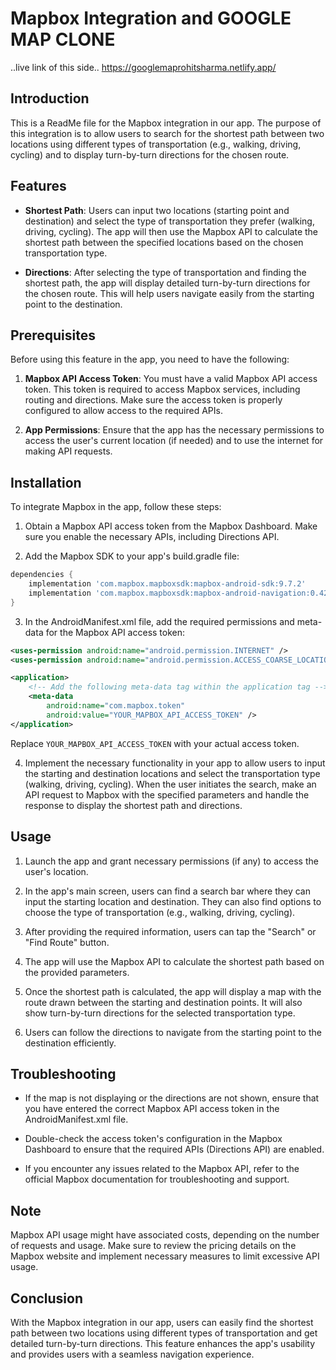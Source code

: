# Mapbox Integration and GOOGLE MAP CLONE
..live link of this side..
https://googlemaprohitsharma.netlify.app/

## Introduction
This is a ReadMe file for the Mapbox integration in our app. The purpose of this integration is to allow users to search for the shortest path between two locations using different types of transportation (e.g., walking, driving, cycling) and to display turn-by-turn directions for the chosen route.

## Features
- **Shortest Path**: Users can input two locations (starting point and destination) and select the type of transportation they prefer (walking, driving, cycling). The app will then use the Mapbox API to calculate the shortest path between the specified locations based on the chosen transportation type.

- **Directions**: After selecting the type of transportation and finding the shortest path, the app will display detailed turn-by-turn directions for the chosen route. This will help users navigate easily from the starting point to the destination.

## Prerequisites
Before using this feature in the app, you need to have the following:

1. **Mapbox API Access Token**: You must have a valid Mapbox API access token. This token is required to access Mapbox services, including routing and directions. Make sure the access token is properly configured to allow access to the required APIs.

2. **App Permissions**: Ensure that the app has the necessary permissions to access the user's current location (if needed) and to use the internet for making API requests.

## Installation
To integrate Mapbox in the app, follow these steps:

1. Obtain a Mapbox API access token from the Mapbox Dashboard. Make sure you enable the necessary APIs, including Directions API.

2. Add the Mapbox SDK to your app's build.gradle file:

```gradle
dependencies {
    implementation 'com.mapbox.mapboxsdk:mapbox-android-sdk:9.7.2'
    implementation 'com.mapbox.mapboxsdk:mapbox-android-navigation:0.42.6'
}
```

3. In the AndroidManifest.xml file, add the required permissions and meta-data for the Mapbox API access token:

```xml
<uses-permission android:name="android.permission.INTERNET" />
<uses-permission android:name="android.permission.ACCESS_COARSE_LOCATION" />

<application>
    <!-- Add the following meta-data tag within the application tag -->
    <meta-data
        android:name="com.mapbox.token"
        android:value="YOUR_MAPBOX_API_ACCESS_TOKEN" />
</application>
```

Replace `YOUR_MAPBOX_API_ACCESS_TOKEN` with your actual access token.

4. Implement the necessary functionality in your app to allow users to input the starting and destination locations and select the transportation type (walking, driving, cycling). When the user initiates the search, make an API request to Mapbox with the specified parameters and handle the response to display the shortest path and directions.

## Usage
1. Launch the app and grant necessary permissions (if any) to access the user's location.

2. In the app's main screen, users can find a search bar where they can input the starting location and destination. They can also find options to choose the type of transportation (e.g., walking, driving, cycling).

3. After providing the required information, users can tap the "Search" or "Find Route" button.

4. The app will use the Mapbox API to calculate the shortest path based on the provided parameters.

5. Once the shortest path is calculated, the app will display a map with the route drawn between the starting and destination points. It will also show turn-by-turn directions for the selected transportation type.

6. Users can follow the directions to navigate from the starting point to the destination efficiently.

## Troubleshooting
- If the map is not displaying or the directions are not shown, ensure that you have entered the correct Mapbox API access token in the AndroidManifest.xml file.

- Double-check the access token's configuration in the Mapbox Dashboard to ensure that the required APIs (Directions API) are enabled.

- If you encounter any issues related to the Mapbox API, refer to the official Mapbox documentation for troubleshooting and support.

## Note
Mapbox API usage might have associated costs, depending on the number of requests and usage. Make sure to review the pricing details on the Mapbox website and implement necessary measures to limit excessive API usage.

## Conclusion
With the Mapbox integration in our app, users can easily find the shortest path between two locations using different types of transportation and get detailed turn-by-turn directions. This feature enhances the app's usability and provides users with a seamless navigation experience.
